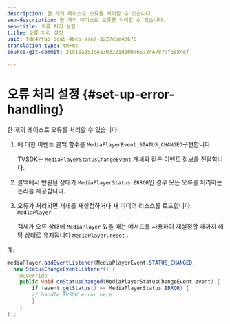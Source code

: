 ```yaml
---
description: 한 개의 레이스로 오류를 처리할 수 있습니다.
seo-description: 한 개의 레이스로 오류를 처리할 수 있습니다.
seo-title: 오류 처리 설정
title: 오류 처리 설정
uuid: fde47fa5-5ca5-4be5-a7e7-3227c5e4c670
translation-type: tm+mt
source-git-commit: 21d1eae53cea303221de00765724e787cf6e84ef

---
```



# 오류 처리 설정 {#set-up-error-handling}

한 개의 레이스로 오류를 처리할 수 있습니다.

1. 에 대한 이벤트 콜백 함수를 `MediaPlayerEvent.STATUS_CHANGED`구현합니다.

   TVSDK는 `MediaPlayerStatusChangeEvent` 개체와 같은 이벤트 정보를 전달합니다.
1. 콜백에서 반환된 상태가 `MediaPlayerStatus.ERROR`인 경우 모든 오류를 처리하는 논리를 제공합니다.
1. 오류가 처리되면 개체를 재설정하거나 새 미디어 리소스를 로드합니다. `MediaPlayer`

   객체가 오류 상태에 `MediaPlayer` 있을 때는 메서드를 사용하여 재설정할 때까지 해당 상태로 유지됩니다 `MediaPlayer.reset` .

<!--<a id="example_E74BB605ED08450295B8902F1E4BB8F5"></a>-->

예:

```java
mediaPlayer.addEventListener(MediaPlayerEvent.STATUS_CHANGED,  
  new StatusChangeEventListener() { 
    @Override 
    public void onStatusChanged(MediaPlayerStatusChangeEvent event) { 
        if (event.getStatus() == MediaPlayerStatus.ERROR) { 
        // handle TVSDK error here 
        } 
    } 
});
```

